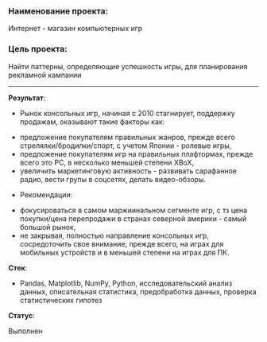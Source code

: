 ### Наименование проекта:  

Интернет - магазин компьютерных игр

### Цель проекта:

Найти паттерны, определяющие успешность игры, для планирования рекламной кампании

--------------------------------------------------------------------------

**Результат**:  

* Рынок консольных игр, начиная с 2010 стагнирует, поддержку продажам, оказывают такие факторы как:
 - предложение покупателям правильных жанров, прежде всего стрелялки/бродилки/спорт, с учетом Японии - ролевые игры,
 - предложение покупателям игр на правильных плафтормах, прежде всего это PC, в несколько меньшей степени XBoX,
 - увеличить маркетинговую активность - развивать сарафанное радио, вести групы в соцсетях, делать видео-обзоры.
 
* Рекомендации:

 - фокусироваться в самом маржиинальном сегменте игр, с тз цена покупки/цена перепродажи в странах северной америки - самый большой рынок,
 - не закрывая, полностью направление консольных игр, сосредоточить свое внимание, прежде всего, на играх для мобильных устройств и в меньшей степени на играх для ПК.

**Стек**:  

* Pandas, Matplotlib, NumPy, Python, исследовательский анализ данных, описательная статистика, предобработка данных, проверка статистических гипотез

**Статус**:  

Выполнен
